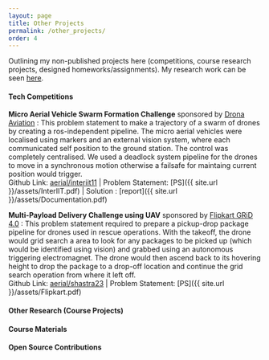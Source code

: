 ```yaml
---
layout: page
title: Other Projects
permalink: /other_projects/
order: 4
---
```


Outlining my non-published projects here (competitions, course research projects, designed homeworks/assignments). My research work can be seen [here](/research/).

#### **Tech Competitions**

**Micro Aerial Vehicle Swarm Formation Challenge** sponsored by [Drona Aviation](https://www.dronaaviation.com/) : This problem statement to make a trajectory of a swarm of drones by creating a ros-independent pipeline. The micro aerial vehicles were localised using markers and an external vision system, where each communicated self position to the ground station. The control was completely centralised. We used a deadlock system pipeline for the drones to move in a synchronous motion otherwise a failsafe for maintaing current position would trigger.   
Github Link: [aerial/interiit11](https://github.com/AerialRobotics-IITK/interiit_11.0) | Problem Statement: [PS]({{ site.url }}/assets/InterIIT.pdf) | Solution : [report]({{ site.url }}/assets/Documentation.pdf)

**Multi-Payload Delivery Challenge using UAV** sponsored by [Flipkart GRiD 4.0](https://unstop.com/competitions/flipkart-grid-40-robotics-challenge-in-association-with-shaastra-iit-madras-shaastra-2023-indian-institute-o-431848) : This problem statement required to prepare a pickup-drop package pipeline for drones used in rescue operations. With the takeoff, the drone would grid search a area to look for any packages to be picked up (which would be identified using vision) and grabbed using an autonomous triggering electromagnet. The drone would then ascend back to its hovering height to drop the package to a drop-off location and continue the grid search operation from where it left off.    
Github Link: [aerial/shastra23](https://github.com/AerialRobotics-IITK/shastra23) | Problem Statement: [PS]({{ site.url }}/assets/Flipkart.pdf)

#### **Other Research (Course Projects)**

<!-- []() -->
<!-- [Self-supervised Learning on 3D Point Clouds](https://github.com/rrustagi20/pointnet-acd-deformations): New algorithms for self-supervised learning on point clouds, where we teach models to discriminate between real and fake objects. To create fake objects, we perform global perturbations to segments of an object derived from [Approximate Convex Decomposition](https://arxiv.org/abs/2003.13834) ([report]({{ site.url }}/assets/point_cloud_discriminate.pdf)).

[MixMatch on Vision + Language Tasks (NLVR2)](https://github.com/rrustagi20/mixmatch-lxmert): An attempt to integrate the [MixMatch](https://arxiv.org/abs/1905.02249) data augmentation algorithm for semi-supervised image classification to the challenging setting of [NLVR2](http://lil.nlp.cornell.edu/nlvr), where the input space has both images and text ([report](https://sumanvid97.github.io/docs/cv_report.pdf)).

[Research Exchange - A Collaborative Paper Annotation Tool](https://github.com/rrustagi20/research-exchange) - A platform to collaboratively annotate scientific literature to help newcomers understand research papers, built during an Human Computer Interaction course project ([report]({{ site.url }}/assets/research-exchange.pdf)).

[Inference Networks for Structured Prediction](https://github.com/TheShadow29/infnet-spen) - A TensorFlow implementation for the multi-label classification experiments in [Learning Approximate Inference Networks for Structured Prediction](https://arxiv.org/abs/1803.03376). Also contains experiments on the [FIGMENT](http://cistern.cis.lmu.de/figment/) dataset and a extension to Inference Network training algorithm based on [Wasserstein GANs](https://arxiv.org/abs/1704.00028) ([report](https://people.cs.umass.edu/~kalpesh/infnet.pdf)).

[Diversity Sampling in Machine Learning](http://github.com/rrustagi20/diversity-sampling) - An implementation of [Diverse Beam Search for Neural Networks](https://arxiv.org/abs/1610.02424) in Language Modelling. Also contains the original (slightly modified code) for the interactive segmentation experiments in [Diverse M-Best Solutions in MRFs](http://ttic.uchicago.edu/~gregory/papers/MBestModes.pdf) ([report](https://people.cs.umass.edu/~kalpesh/diversity.pdf)).

[Macro Actions in Reinforcement Learning](https://github.com/rrustagi20/macro-action-rl) - A suite of five algorithms (including ideas from "[Learning to Repeat: Fine Grained Action Repetition for Deep Reinforcement Learning](https://arxiv.org/abs/1702.06054)") encouraging agents to repeat actions ([report](https://people.cs.umass.edu/~kalpesh/macro.pdf)).

[Single Image Haze Removal](https://github.com/rrustagi20/blind-dehazing) - An implementation of He et al. 2009, "[Single Image Haze Removal using Dark Channel Prior](https://www.robots.ox.ac.uk/~vgg/rg/papers/hazeremoval.pdf)" and an ongoing implementation of Bahat & Irani 2016, "[Blind Dehazing using Internal Patch Recurrence](http://ieeexplore.ieee.org/document/7492870/)" ([report](https://people.cs.umass.edu/~kalpesh/dehaze.pdf)).

[CNNs for Sentence Classification](https://github.com/rrustagi20/tf-sentence-classification) - A TensorFlow 1.1 implementation of Kim 2014, "[Convolutional Neural Networks for Sentence Classification](https://arxiv.org/abs/1408.5882)".  

[Brittle Fracture Simulation](https://github.com/rrustagi20/brittle-fracture-simulation) - Python implementation of O'Brien and Hodgins 1999, "[Graphical Modeling and Animation of Brittle Fracture](http://graphics.berkeley.edu/papers/Obrien-GMA-1999-08/Obrien-GMA-1999-08.pdf)".  

[ECG Signal Analysis](https://github.com/rrustagi20/ecg-analysis) - Python implementation of parts of Christopher Buck, Aneesh Sampath 2013, “[ECG Signal Analysis for Myocardial Infarction Detection.](https://cnx.org/contents/VZtarYnV@2.1:WO1d4SJW@1/Introduction)”.   -->

#### **Course Materials**

<!-- [Homework](https://github.com/rrustagi20/allennlp-probe-hw) on linguistic probe tasks designed for UMass Amherst's grad NLP class using [AllenNLP](https://allennlp.org/). -->

#### **Open Source Contributions**

<!-- * Primary Contributor / Maintainer - [mozilla/wptview](https://github.com/mozilla/wptview)
* Significant Contributions - [mozilla/gecko-dev](https://github.com/mozilla/gecko-dev/) (Firefox), [mozilla/treeherder](https://github.com/mozilla/treeherder), [mozilla/mozilla_ci_tools](https://github.com/mozilla/mozilla_ci_tools)
* Other Contributions - [mozilla-b2g/gaia](https://github.com/mozilla-b2g/gaia/) (Firefox OS), [mozilla-bteam/bmo](https://github.com/mozilla-bteam/bmo) (Bugzilla), [rust-lang-nursery/rust-clippy](https://github.com/rust-lang-nursery/rust-clippy), [arslanbilal/git-cheat-sheet](https://github.com/arslanbilal/git-cheat-sheet), [servo/servo](https://github.com/servo/servo), [w3c/web-platform-tests](https://github.com/w3c/web-platform-tests), [sunpy/sunpy](https://github.com/sunpy/sunpy), [taskcluster/taskcluster-client](https://github.com/taskcluster/taskcluster-client.py/graphs/contributors), [saketkc/fos-proposals](https://github.com/saketkc/fos-proposals), [mozilla/geckodriver](https://github.com/mozilla/geckodriver), [mozilla/pulse_actions](https://github.com/mozilla/pulse_actions) -->
